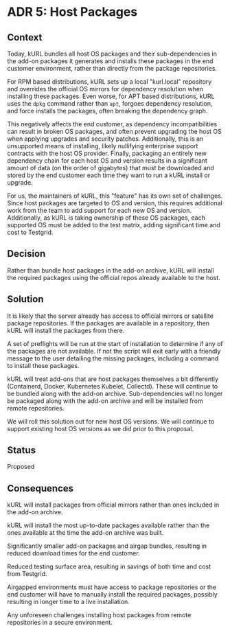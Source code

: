 # ADR 5: Host Packages

## Context

Today, kURL bundles all host OS packages and their sub-dependencies in the add-on packages it generates and installs these packages in the end customer environment, rather than directly from the package repositories.

For RPM based distributions, kURL sets up a local "kurl.local" repository and overrides the official OS mirrors for dependency resolution when installing these packages.
Even worse, for APT based distributions, kURL uses the `dpkg` command rather than `apt`, forgoes dependency resolution, and force installs the packages, often breaking the dependency graph.

This negatively affects the end customer, as dependency incompatibilities can result in broken OS packages, and often prevent upgrading the host OS when applying upgrades and security patches.
Additionally, this is an unsupported means of installing, likely nullifying enterprise support contracts with the host OS provider.
Finally, packaging an entirely new dependency chain for each host OS and version results in a significant amount of data (on the order of gigabytes) that must be downloaded and stored by the end customer each time they want to run a kURL install or upgrade.

For us, the maintainers of kURL, this "feature" has its own set of challenges.
Since host packages are targeted to OS and version, this requires additional work from the team to add support for each new OS and version.
Additionally, as kURL is taking ownership of these OS packages, each supported OS must be added to the test matrix, adding significant time and cost to Testgrid.

## Decision

Rather than bundle host packages in the add-on archive, kURL will install the required packages using the official repos already available to the host.

## Solution

It is likely that the server already has access to official mirrors or satellite package repositories.
If the packages are available in a repository, then kURL will install the packages from there.

A set of preflights will be run at the start of installation to determine if any of the packages are not available.
If not the script will exit early with a friendly message to the user detailing the missing packages, including a command to install these packages.

kURL will treat add-ons that are host packages themselves a bit differently (Containerd, Docker, Kubernetes Kubelet, Collectd).
These will continue to be bundled along with the add-on archive.
Sub-dependencies will no longer be packaged along with the add-on archive and will be installed from remote repositories.

We will roll this solution out for new host OS versions.
We will continue to support existing host OS versions as we did prior to this proposal.

## Status

Proposed

## Consequences

kURL will install packages from official mirrors rather than ones included in the add-on archive.

kURL will install the most up-to-date packages available rather than the ones available at the time the add-on archive was built.

Significantly smaller add-on packages and airgap bundles, resulting in reduced download times for the end customer.

Reduced testing surface area, resulting in savings of both time and cost from Testgrid.

Airgapped environments must have access to package repositories or the end customer will have to manually install the required packages, possibly resulting in longer time to a live installation.

Any unforeseen challenges installing host packages from remote repositories in a secure environment.
